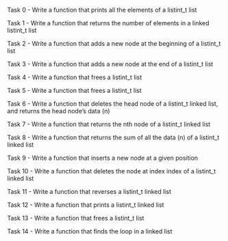 Task 0 - Write a function that prints all the elements of a listint_t list

Task 1 - Write a function that returns the number of elements in a linked listint_t list

Task 2 - Write a function that adds a new node at the beginning of a listint_t list

Task 3 - Write a function that adds a new node at the end of a listint_t list

Task 4 - Write a function that frees a listint_t list

Task 5 - Write a function that frees a listint_t list

Task 6 - Write a function that deletes the head node of a listint_t linked list, and returns the head node’s data (n)

Task 7 - Write a function that returns the nth node of a listint_t linked list

Task 8 - Write a function that returns the sum of all the data (n) of a listint_t linked list

Task 9 - Write a function that inserts a new node at a given position

Task 10 - Write a function that deletes the node at index index of a listint_t linked list

Task 11 - Write a function that reverses a listint_t linked list

Task 12 - Write a function that prints a listint_t linked list

Task 13 - Write a function that frees a listint_t list

Task 14 - Write a function that finds the loop in a linked list
